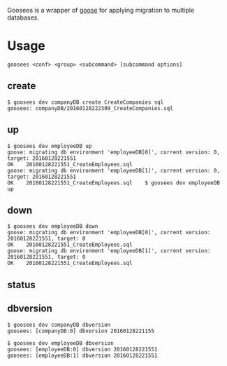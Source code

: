 Goosees is a wrapper of [goose](https://bitbucket.org/liamstask/goose/) for applying migration to multiple databases.

# Usage

    goosees <conf> <group> <subcommand> [subcommand options]


## create


    $ goosees dev companyDB create CreateCompanies sql
    goosees: companyDB/20160128222309_CreateCompanies.sql

## up

    $ goosees dev employeeDB up
    goose: migrating db environment 'employeeDB[0]', current version: 0, target: 20160128221551
    OK    20160128221551_CreateEmployees.sql
    goose: migrating db environment 'employeeDB[1]', current version: 0, target: 20160128221551
    OK    20160128221551_CreateEmployees.sql    $ goosees dev employeeDB up

## down

    $ goosees dev employeeDB down
    goose: migrating db environment 'employeeDB[0]', current version: 20160128221551, target: 0
    OK    20160128221551_CreateEmployees.sql
    goose: migrating db environment 'employeeDB[1]', current version: 20160128221551, target: 0
    OK    20160128221551_CreateEmployees.sql

## status

## dbversion

    $ goosees dev companyDB dbversion
    goosees: [companyDB:0] dbversion 20160128221155
    
    $ goosees dev employeeDB dbversion
    goosees: [employeeDB:0] dbversion 20160128221551
    goosees: [employeeDB:1] dbversion 20160128221551
